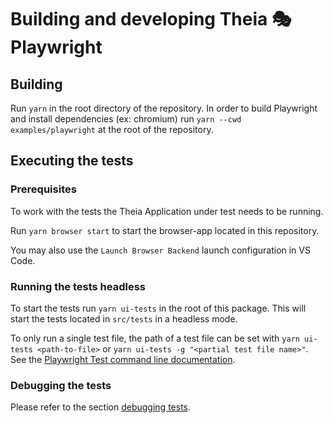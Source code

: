 # Building and developing Theia 🎭 Playwright

## Building

Run `yarn` in the root directory of the repository.
In order to build Playwright and install dependencies (ex: chromium) run `yarn --cwd examples/playwright` at the root of the repository.

## Executing the tests

### Prerequisites

To work with the tests the Theia Application under test needs to be running.

Run `yarn browser start` to start the browser-app located in this repository.

You may also use the `Launch Browser Backend` launch configuration in VS Code.

### Running the tests headless

To start the tests run `yarn ui-tests` in the root of this package. This will start the tests located in `src/tests` in a headless mode.

To only run a single test file, the path of a test file can be set with `yarn ui-tests <path-to-file>` or `yarn ui-tests -g "<partial test file name>"`.
See the [Playwright Test command line documentation](https://playwright.dev/docs/intro#command-line).

### Debugging the tests

Please refer to the section [debugging tests](./GETTING_STARTED.md#debugging-the-tests).
